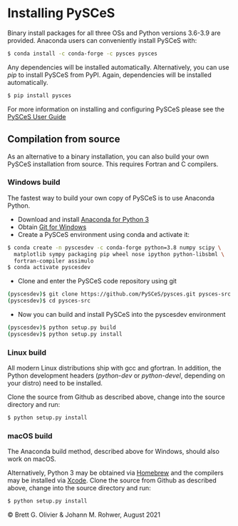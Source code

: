 # Installing PySCeS

Binary install packages for all three OSs and Python versions 3.6-3.9 are provided.
Anaconda users can conveniently install PySCeS with:

```bash
$ conda install -c conda-forge -c pysces pysces
```  

Any dependencies will be installed automatically. Alternatively, you can use *pip* to
install PySCeS from PyPI. Again, dependencies will be installed automatically.

```bash
$ pip install pysces
```

For more information on installing and configuring PySCeS please see the
[PySCeS User Guide](https://github.com/PySCeS/pysces-documentation/blob/main/source/userguide_doc.rst#installing-and-configuring)

## Compilation from source

As an alternative to a binary installation, you can also build your own PySCeS
installation from source. This requires Fortran and C compilers.

### Windows build

The fastest way to build your own copy of PySCeS is to use Anaconda Python.

* Download and install 
  [Anaconda for Python 3](https://www.anaconda.com/products/individual#Downloads>)
* Obtain [Git for Windows](https://git-scm.com/download/win)
* Create a PySCeS environment using conda and activate it:

```bash
$ conda create -n pyscesdev -c conda-forge python=3.8 numpy scipy \ 
  matplotlib sympy packaging pip wheel nose ipython python-libsbml \
  fortran-compiler assimulo 
$ conda activate pyscesdev
```

* Clone and enter the PySCeS code repository using git

```bash
(pyscesdev)$ git clone https://github.com/PySCeS/pysces.git pysces-src
(pyscesdev)$ cd pysces-src
```

* Now you can build and install PySCeS into the pyscesdev environment

```bash
(pyscesdev)$ python setup.py build
(pyscesdev)$ python setup.py install
```

### Linux build

All modern Linux distributions ship with gcc and gfortran. In addition, the Python
development headers (*python-dev* or *python-devel*, depending on your distro) need to
be installed.

Clone the source from Github as described above, change into the source directory and
run:

```bash
$ python setup.py install
```

### macOS build

The Anaconda build method, described above for Windows, should also work on macOS.

Alternatively, Python 3 may be obtained via [Homebrew](https://brew.sh) and the
compilers may be installed via [Xcode](https://developer.apple.com/xcode). Clone the
source from Github as described above, change into the source directory and run:

```bash
$ python setup.py install
```

© Brett G. Olivier & Johann M. Rohwer, August 2021
